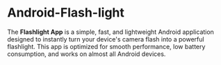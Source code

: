 # Android-Flash-light
The **Flashlight App** is a simple, fast, and lightweight Android application designed to instantly turn your device's camera flash into a powerful flashlight. This app is optimized for smooth performance, low battery consumption, and works on almost all Android devices.
